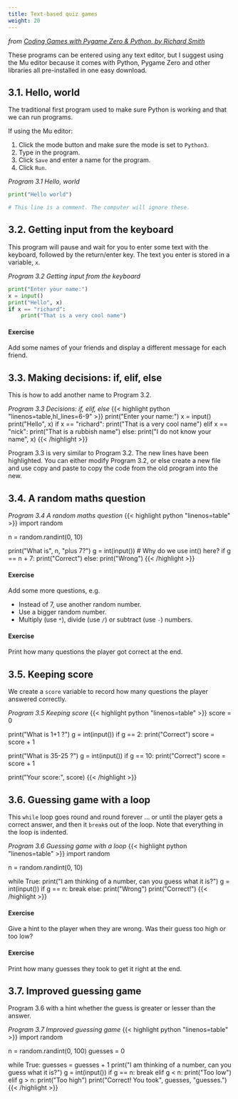 ```yaml
---
title: Text-based quiz games
weight: 20
---
```


*from [Coding Games with Pygame Zero & Python, by Richard Smith](https://electronstudio.github.io/pygame-zero-book/chapters/text_quizes.html)*

These programs can be entered using any text editor, but I suggest using the Mu editor because it comes with Python, Pygame Zero and other libraries all pre-installed in one easy download.

## 3.1. Hello, world
The traditional first program used to make sure Python is working and that we can run programs.

If using the Mu editor:

1. Click the mode button and make sure the mode is set to `Python3`.
2. Type in the program.
3. Click `Save` and enter a name for the program.
4. Click `Run`.

*Program 3.1 Hello, world*
```python {linenos=table}
print("Hello world")

# This line is a comment. The computer will ignore these.
```

## 3.2. Getting input from the keyboard
This program will pause and wait for you to enter some text with the keyboard, followed by the return/enter key. The text you enter is stored in a variable, `x`.

*Program 3.2 Getting input from the keyboard*
```python {linenos=table}
print("Enter your name:")
x = input()
print("Hello", x)
if x == "richard":
    print("That is a very cool name")
```

#### Exercise
Add some names of your friends and display a different message for each friend.

## 3.3. Making decisions: if, elif, else
This is how to add another name to Program 3.2.

*Program 3.3 Decisions: if, elif, else*
{{< highlight python "linenos=table,hl_lines=6-9" >}}
print("Enter your name:")
x = input()
print("Hello", x)
if x == "richard":
    print("That is a very cool name")
elif x == "nick":
    print("That is a rubbish name")
else:
    print("I do not know your name", x)
{{< /highlight >}}

Program 3.3 is very similar to Program 3.2. The new lines have been highlighted. You can either modify Program 3.2, or else create a new file and use copy and paste to copy the code from the old program into the new.

## 3.4. A random maths question
*Program 3.4 A random maths question*
{{< highlight python "linenos=table" >}}
import random

n = random.randint(0, 10)

print("What is", n, "plus 7?")
g = int(input())  # Why do we use int() here?
if g == n + 7:
    print("Correct")
else:
    print("Wrong")
{{< /highlight >}}

#### Exercise
Add some more questions, e.g.

- Instead of 7, use another random number.
- Use a bigger random number.
- Multiply (use `*`), divide (use `/`) or subtract (use `-`) numbers.

#### Exercise
Print how many questions the player got correct at the end.

## 3.5. Keeping score
We create a `score` variable to record how many questions the player answered correctly.

*Program 3.5 Keeping score*
{{< highlight python "linenos=table" >}}
score = 0

print("What is 1+1 ?")
g = int(input())
if g == 2:
    print("Correct")
    score = score + 1

print("What is 35-25 ?")
g = int(input())
if g == 10:
    print("Correct")
    score = score + 1

print("Your score:", score)
{{< /highlight >}}

## 3.6. Guessing game with a loop
This `while` loop goes round and round forever … or until the player gets a correct answer, and then it `break`s out of the loop. Note that everything in the loop is indented.

*Program 3.6 Guessing game with a loop*
{{< highlight python "linenos=table" >}}
import random

n = random.randint(0, 10)

while True:
    print("I am thinking of a number, can you guess what it is?")
    g = int(input())
    if g == n:
        break
    else:
        print("Wrong")
print("Correct!")
{{< /highlight >}}

#### Exercise
Give a hint to the player when they are wrong. Was their guess too high or too low?

#### Exercise
Print how many guesses they took to get it right at the end.

## 3.7. Improved guessing game
Program 3.6 with a hint whether the guess is greater or lesser than the answer.

*Program 3.7 Improved guessing game*
{{< highlight python "linenos=table" >}}
import random

n = random.randint(0, 100)
guesses = 0

while True:
    guesses = guesses + 1
    print("I am thinking of a number, can you guess what it is?")
    g = int(input())
    if g == n:
        break
    elif g < n:
        print("Too low")
    elif g > n:
        print("Too high")
print("Correct! You took", guesses, "guesses.")
{{< /highlight >}}